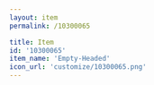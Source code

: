 ```yaml
---
layout: item
permalink: /10300065

title: Item
id: '10300065'
item_name: 'Empty-Headed'
icon_url: 'customize/10300065.png'
---
```

